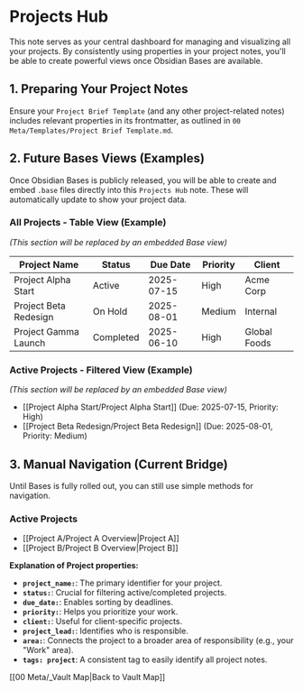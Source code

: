 # Projects Hub

This note serves as your central dashboard for managing and visualizing all your projects. By consistently using properties in your project notes, you'll be able to create powerful views once Obsidian Bases are available.

## 1. Preparing Your Project Notes

Ensure your `Project Brief Template` (and any other project-related notes) includes relevant properties in its frontmatter, as outlined in `00 Meta/Templates/Project Brief Template.md`.

## 2. Future Bases Views (Examples)

Once Obsidian Bases is publicly released, you will be able to create and embed `.base` files directly into this `Projects Hub` note. These will automatically update to show your project data.

### All Projects - Table View (Example)

_(This section will be replaced by an embedded Base view)_

|Project Name|Status|Due Date|Priority|Client|
|---|---|---|---|---|
|Project Alpha Start|Active|2025-07-15|High|Acme Corp|
|Project Beta Redesign|On Hold|2025-08-01|Medium|Internal|
|Project Gamma Launch|Completed|2025-06-10|High|Global Foods|

### Active Projects - Filtered View (Example)

_(This section will be replaced by an embedded Base view)_

- [[Project Alpha Start/Project Alpha Start]] (Due: 2025-07-15, Priority: High)
- [[Project Beta Redesign/Project Beta Redesign]] (Due: 2025-08-01, Priority: Medium)

## 3. Manual Navigation (Current Bridge)
Until Bases is fully rolled out, you can still use simple methods for navigation.

### Active Projects

- [[Project A/Project A Overview|Project A]] 
- [[Project B/Project B Overview|Project B]]

**Explanation of Project properties:**
- **`project_name:`**: The primary identifier for your project.
- **`status:`**: Crucial for filtering active/completed projects.
- **`due_date:`**: Enables sorting by deadlines.
- **`priority:`**: Helps you prioritize your work.
- **`client:`**: Useful for client-specific projects.
- **`project_lead:`**: Identifies who is responsible.
- **`area:`**: Connects the project to a broader area of responsibility (e.g., your "Work" area).
- **`tags: project`**: A consistent tag to easily identify all project notes.

[[00 Meta/_Vault Map|Back to Vault Map]]